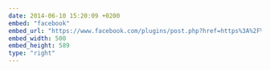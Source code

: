 ```yaml
---
date: 2014-06-10 15:20:09 +0200
embed: "facebook"
embed_url: "https://www.facebook.com/plugins/post.php?href=https%3A%2F%2Fwww.facebook.com%2Fphoto.php%3Ffbid%3D10152368606819865%26set%3Da.10150382045299865.355740.580174864%26type%3D3&width=500"
embed_width: 500
embed_height: 589
type: "right"
---
```

